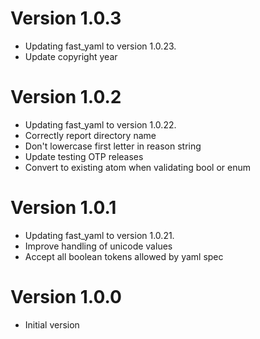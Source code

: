 # Version 1.0.3

* Updating fast_yaml to version 1.0.23.
* Update copyright year

# Version 1.0.2

* Updating fast_yaml to version 1.0.22.
* Correctly report directory name
* Don't lowercase first letter in reason string
* Update testing OTP releases
* Convert to existing atom when validating bool or enum

# Version 1.0.1

* Updating fast_yaml to version 1.0.21.
* Improve handling of unicode values
* Accept all boolean tokens allowed by yaml spec

# Version 1.0.0

* Initial version
